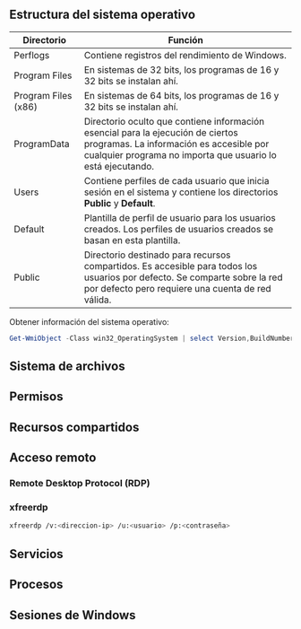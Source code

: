 ## Estructura del sistema operativo
| Directorio          | Función                                                                                                                                                                                   |
| ------------------- | ----------------------------------------------------------------------------------------------------------------------------------------------------------------------------------------- |
| Perflogs            | Contiene registros del rendimiento de Windows.                                                                                                                                            |
| Program Files       | En sistemas de 32 bits, los programas de 16 y 32 bits se instalan ahí.                                                                                                                    |
| Program Files (x86) | En sistemas de 64 bits, los programas de 16 y 32 bits se instalan ahí.                                                                                                                    |
| ProgramData         | Directorio oculto que contiene información esencial para la ejecución de ciertos programas. La información es accesible por cualquier programa no importa que usuario lo está ejecutando. |
| Users               | Contiene perfiles de cada usuario que inicia sesión en el sistema y contiene los directorios **Public** y **Default**.                                                                    |
| Default             | Plantilla de perfil de usuario para los usuarios creados. Los perfiles de usuarios creados se basan en esta plantilla.                                                                    |
| Public              | Directorio destinado para recursos compartidos. Es accesible para todos los usuarios por defecto. Se comparte sobre la red por defecto pero requiere una cuenta de red válida.            |

Obtener información del sistema operativo:

```powershell
Get-WmiObject -Class win32_OperatingSystem | select Version,BuildNumber
```
## Sistema de archivos
## Permisos
## Recursos compartidos
## Acceso remoto
### Remote Desktop Protocol (RDP)
### xfreerdp
```bash
xfreerdp /v:<direccion-ip> /u:<usuario> /p:<contraseña>
```
## Servicios
## Procesos
## Sesiones de Windows
